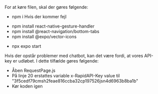 For at køre filen, skal der gøres følgende:
* npm i
Hvis der kommer fejl 
- npm install react-native-gesture-handler
- npm install @react-navigation/bottom-tabs
- npm install @expo/vector-icons


* npx expo start

Hvis der opstår problemer med chatbot, kan det være fordi, at vores API-key er udløbet. I dette tilfælde gøres følgende:
* Åben RequestPage.js
* På linje 20 erstattes variable x-RapidAPI-Key value til "3f5cedf79cmsh2feae816ccba32cp197526jsn4d6963b8ba1b"
* Kør koden igen
